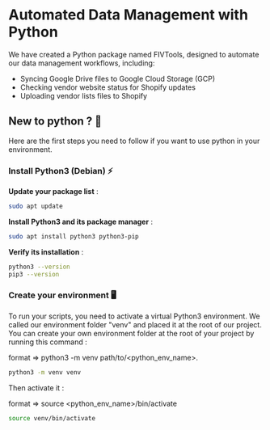 
# Automated Data Management with Python

We have created a Python package named FIVTools, designed to automate our data management workflows, including:

- Syncing Google Drive files to Google Cloud Storage (GCP)
- Checking vendor website status for Shopify updates
- Uploading vendor lists files to Shopify

## New to python ? 🐍

Here are the first steps you need to follow if you want to use python in your environment.

### Install Python3 (Debian) ⚡

**Update your package list** : 
```bash
sudo apt update
```

**Install Python3 and its package manager** : 
```bash
sudo apt install python3 python3-pip
```

**Verify its installation** : 
```bash
python3 --version
pip3 --version
```

### Create your environment 🖥️

To run your scripts, you need to activate a virtual Python3 environment. We called our environment folder "venv" and placed it at the root of our project. You can create your own environment folder at the root of your project by running this command :

format => python3 -m venv path/to/<python_env_name>.

```bash
python3 -m venv venv
```

Then activate it :

format => source <python_env_name>/bin/activate

```bash
source venv/bin/activate
```